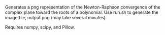 Generates a png representation of the Newton-Raphson convergence of the complex plane toward the roots of a polynomial. Use run.sh to generate the image file, output.png (may take several minutes).

Requires numpy, scipy, and Pillow.

